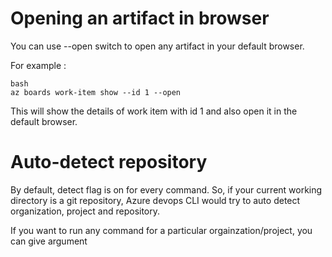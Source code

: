 # Opening an artifact in browser

You can use --open switch to open any artifact in your default browser.

For example :
```
bash
az boards work-item show --id 1 --open 
```
This will show the details of work item with id 1 and also open it in the default browser.

# Auto-detect repository

By default, detect flag is on for every command.
So, if your current working directory is a git repository, Azure devops CLI would try to auto detect organization, project and repository.

If you want to run any command for a particular orgainzation/project, you can give argument

